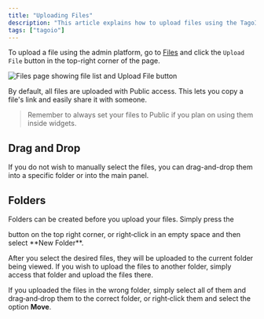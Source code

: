 ```yaml
---
title: "Uploading Files"
description: "This article explains how to upload files using the TagoIO admin platform, the default access setting for uploaded files, and a reminder about file visibility when using widgets."
tags: ["tagoio"]
---
```

To upload a file using the admin platform, go to [Files](../files) and click the `Upload File` button in the top-right corner of the page.

![Files page showing file list and Upload File button](/docs_imagem/tagoio/uploading-files-2.png)

By default, all files are uploaded with Public access. This lets you copy a file's link and easily share it with someone.

> Remember to always set your files to Public if you plan on using them inside widgets.

## Drag and Drop

If you do not wish to manually select the files, you can drag-and-drop them into a specific folder or into the main panel.

<!-- Image temporarily disabled: Drag‑and‑drop example - /cdn.elev.io/file/uploads/yGBQnVkwTkwKzLvCtyE2FWwacoOTiKC1hwphA_gVtqs/7ovs-DY9T7QFbCfy2jRh4RLbS1_gqT3N25BaammzRuU/Screen%20Shot%202021-08-02%20at%2011.39.40-ruU.png -->

## Folders

Folders can be created before you upload your files. Simply press the
<!-- Image temporarily disabled: New folder button - /cdn.elev.io/file/uploads/yGBQnVkwTkwKzLvCtyE2FWwacoOTiKC1hwphA_gVtqs/4yoaBUuIUhGrXXbMzmrabbyCNdKudAm0_pCv36rdwdg/1627914778958-LII.png --> button on the top right corner, or right‑click in an empty space and then select **New Folder**.

After you select the desired files, they will be uploaded to the current folder being viewed. If you wish to upload the files to another folder, simply access that folder and upload the files there.

If you uploaded the files in the wrong folder, simply select all of them and drag‑and‑drop them to the correct folder, or right‑click them and select the option **Move**.